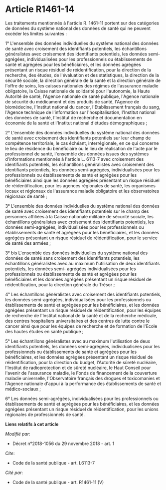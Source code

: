 # Article R1461-14

Les traitements mentionnés à l'article R. 1461-11 portent sur des catégories de données du système national des données de
santé qui ne peuvent excéder les limites suivantes :

1° L'ensemble des données individuelles du système national des données de santé avec croisement des identifiants potentiels,
les échantillons généralistes avec croisement des identifiants potentiels, les données semi-agrégées, individualisées pour
les professionnels ou établissements de santé et agrégées pour les bénéficiaires, et les données agrégées présentant un
risque résiduel de réidentification, pour la direction de la recherche, des études, de l'évaluation et des statistiques, la
direction de la sécurité sociale, la direction générale de la santé et la direction générale de l'offre de soins, les caisses
nationales des régimes de l'assurance maladie obligatoire, la Caisse nationale de solidarité pour l'autonomie, la Haute
Autorité de santé, l'Agence nationale de santé publique, l'Agence nationale de sécurité du médicament et des produits de
santé, l'Agence de biomédecine, l'Institut national du cancer, l'Etablissement français du sang, l'Agence technique de
l'information sur l'hospitalisation, l'Institut national des données de santé, l'Institut de recherche et documentation en
économie de la santé et l'Institut national d'études démographiques ;

2° L'ensemble des données individuelles du système national des données de santé avec croisement des identifiants potentiels
sur leur champ de compétence territoriale, le cas échéant, interrégionale, en ce qui concerne le lieu de résidence du
bénéficiaire ou le lieu de réalisation de l'acte par le professionnel de santé, l'ensemble des données issues des systèmes
d'informations mentionnés à l'article L. 6113-7 avec croisement des identifiants potentiels, les échantillons généralistes
avec croisement des identifiants potentiels, les données semi-agrégées, individualisées pour les professionnels ou
établissements de santé et agrégées pour les bénéficiaires ainsi que les données agrégées présentant un risque résiduel de
réidentification, pour les agences régionales de santé, les organismes locaux et régionaux de l'assurance maladie obligatoire
et les observatoires régionaux de santé ;

3° L'ensemble des données individuelles du système national des données de santé avec croisement des identifiants potentiels
sur le champ des personnes affiliées à la Caisse nationale militaire de sécurité sociale, les échantillons généralistes avec
croisement des identifiants potentiels, les données semi-agrégées, individualisées pour les professionnels ou établissements
de santé et agrégées pour les bénéficiaires, et les données agrégées présentant un risque résiduel de réidentification, pour
le service de santé des armées ;

3° bis L'ensemble des données individuelles du système national des données de santé sans croisement des identifiants
potentiels, les échantillons généralistes avec au maximum l'utilisation de deux identifiants potentiels, les données semi-
agrégées individualisées pour les professionnels ou établissements de santé et agrégées pour les bénéficiaires et les données
agrégées présentant un risque résiduel de réidentification, pour la direction générale du Trésor ;

4° Les échantillons généralistes avec croisement des identifiants potentiels, les données semi-agrégées, individualisées pour
les professionnels ou établissements de santé et agrégées pour les bénéficiaires, et les données agrégées présentant un
risque résiduel de réidentification, pour les équipes de recherche de l'Institut national de la santé et de la recherche
médicale, des centres hospitaliers universitaires et des centres de lutte contre le cancer ainsi que pour les équipes de
recherche et de formation de l'Ecole des hautes études en santé publique ;

5° Les échantillons généralistes avec au maximum l'utilisation de deux identifiants potentiels, les données semi-agrégées,
individualisées pour les professionnels ou établissements de santé et agrégées pour les bénéficiaires, et les données
agrégées présentant un risque résiduel de réidentification, pour la direction du budget, l'Autorité de sûreté nucléaire,
l'Institut de radioprotection et de sûreté nucléaire, le Haut Conseil pour l'avenir de l'assurance maladie, le Fonds de
financement de la couverture maladie universelle, l'Observatoire français des drogues et toxicomanies et l'Agence nationale
d'appui à la performance des établissements de santé et médico-sociaux ;

6° Les données semi-agrégées, individualisées pour les professionnels ou établissements de santé et agrégées pour les
bénéficiaires, et les données agrégées présentant un risque résiduel de réidentification, pour les unions régionales de
professionnels de santé.

**Liens relatifs à cet article**

_Modifié par_:

  - Décret n°2018-1056 du 29 novembre 2018 - art. 1

_Cite_:

  - Code de la santé publique - art. L6113-7

_Cité par_:

  - Code de la santé publique - art. R1461-11 (V)
